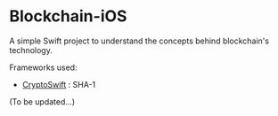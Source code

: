 # Blockchain-iOS

A simple Swift project to understand the concepts behind blockchain's technology.

Frameworks used:
*  [CryptoSwift](https://github.com/krzyzanowskim/CryptoSwift) : SHA-1



(To be updated...)
